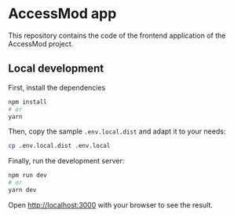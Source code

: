 # AccessMod app

This repository contains the code of the frontend application of the AccessMod project.

## Local development

First, install the dependencies

```bash
npm install
# or
yarn
```

Then, copy the sample `.env.local.dist` and adapt it to your needs:

```bash
cp .env.local.dist .env.local
```

Finally, run the development server:

```bash
npm run dev
# or
yarn dev
```

Open [http://localhost:3000](http://localhost:3000) with your browser to see the result.

